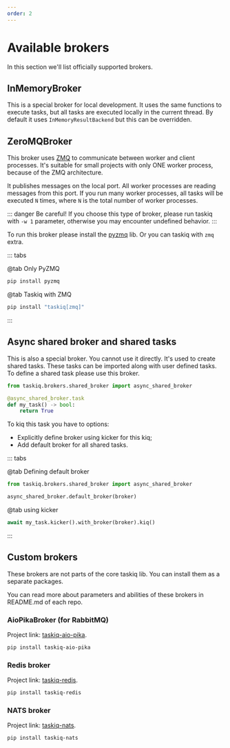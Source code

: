 ```yaml
---
order: 2
---
```


# Available brokers

In this section we'll list officially supported brokers.

## InMemoryBroker

This is a special broker for local development. It uses the same functions to execute tasks,
but all tasks are executed locally in the current thread.
By default it uses `InMemoryResultBackend` but this can be overridden.

## ZeroMQBroker

This broker uses [ZMQ](https://zeromq.org/) to communicate between worker and client processes.
It's suitable for small projects with only ONE worker process, because of the ZMQ architecture.

It publishes messages on the local port. All worker processes are reading messages from this port.
If you run many worker processes, all tasks will be executed `N` times, where `N` is the total number of worker processes.

::: danger Be careful!
If you choose this type of broker, please run taskiq with `-w 1` parameter,
otherwise you may encounter undefined behavior.
:::

To run this broker please install the [pyzmq](https://pypi.org/project/pyzmq/) lib. Or you can taskiq with `zmq` extra.

::: tabs

@tab Only PyZMQ

```bash
pip install pyzmq
```

@tab Taskiq with ZMQ

```bash
pip install "taskiq[zmq]"
```

:::

## Async shared broker and shared tasks

This is also a special broker. You cannot use it directly. It's used to create shared tasks.
These tasks can be imported along with user defined tasks. To define a shared task please use this broker.

```python
from taskiq.brokers.shared_broker import async_shared_broker

@async_shared_broker.task
def my_task() -> bool:
    return True
```

To kiq this task you have to options:

- Explicitly define broker using kicker for this kiq;
- Add default broker for all shared tasks.

::: tabs

@tab Defining default broker

```python
from taskiq.brokers.shared_broker import async_shared_broker

async_shared_broker.default_broker(broker)
```

@tab using kicker

```python
await my_task.kicker().with_broker(broker).kiq()
```

:::


## Custom brokers

These brokers are not parts of the core taskiq lib. You can install them as a separate packages.

You can read more about parameters and abilities of these brokers in README.md of each repo.


###  AioPikaBroker (for RabbitMQ)

Project link: [taskiq-aio-pika](https://github.com/taskiq-python/taskiq-aio-pika).

```bash
pip install taskiq-aio-pika
```

### Redis broker

Project link: [taskiq-redis](https://github.com/taskiq-python/taskiq-redis).

```bash
pip install taskiq-redis
```

### NATS broker

Project link: [taskiq-nats](https://github.com/taskiq-python/taskiq-nats).

```bash
pip install taskiq-nats
```
